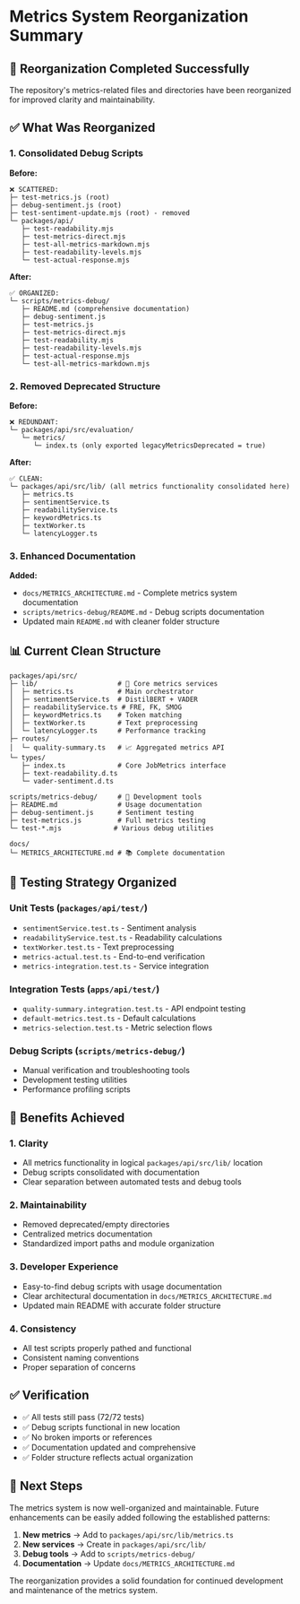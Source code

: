 # Metrics System Reorganization Summary

## 🎯 **Reorganization Completed Successfully**

The repository's metrics-related files and directories have been reorganized for improved clarity and maintainability.

## ✅ **What Was Reorganized**

### 1. **Consolidated Debug Scripts**

**Before:**

```
❌ SCATTERED:
├─ test-metrics.js (root)
├─ debug-sentiment.js (root)
├─ test-sentiment-update.mjs (root) - removed
└─ packages/api/
   ├─ test-readability.mjs
   ├─ test-metrics-direct.mjs
   ├─ test-all-metrics-markdown.mjs
   ├─ test-readability-levels.mjs
   └─ test-actual-response.mjs
```

**After:**

```
✅ ORGANIZED:
└─ scripts/metrics-debug/
   ├─ README.md (comprehensive documentation)
   ├─ debug-sentiment.js
   ├─ test-metrics.js
   ├─ test-metrics-direct.mjs
   ├─ test-readability.mjs
   ├─ test-readability-levels.mjs
   ├─ test-actual-response.mjs
   └─ test-all-metrics-markdown.mjs
```

### 2. **Removed Deprecated Structure**

**Before:**

```
❌ REDUNDANT:
└─ packages/api/src/evaluation/
   └─ metrics/
      └─ index.ts (only exported legacyMetricsDeprecated = true)
```

**After:**

```
✅ CLEAN:
└─ packages/api/src/lib/ (all metrics functionality consolidated here)
   ├─ metrics.ts
   ├─ sentimentService.ts
   ├─ readabilityService.ts
   ├─ keywordMetrics.ts
   ├─ textWorker.ts
   └─ latencyLogger.ts
```

### 3. **Enhanced Documentation**

**Added:**

- `docs/METRICS_ARCHITECTURE.md` - Complete metrics system documentation
- `scripts/metrics-debug/README.md` - Debug scripts documentation
- Updated main `README.md` with cleaner folder structure

## 📊 **Current Clean Structure**

```
packages/api/src/
├─ lib/                    # 🎯 Core metrics services
│  ├─ metrics.ts           # Main orchestrator
│  ├─ sentimentService.ts  # DistilBERT + VADER
│  ├─ readabilityService.ts # FRE, FK, SMOG
│  ├─ keywordMetrics.ts    # Token matching
│  ├─ textWorker.ts        # Text preprocessing
│  └─ latencyLogger.ts     # Performance tracking
├─ routes/
│  └─ quality-summary.ts   # 📈 Aggregated metrics API
└─ types/
   ├─ index.ts             # Core JobMetrics interface
   ├─ text-readability.d.ts
   └─ vader-sentiment.d.ts

scripts/metrics-debug/     # 🔧 Development tools
├─ README.md               # Usage documentation
├─ debug-sentiment.js      # Sentiment testing
├─ test-metrics.js         # Full metrics testing
└─ test-*.mjs             # Various debug utilities

docs/
└─ METRICS_ARCHITECTURE.md # 📚 Complete documentation
```

## 🧪 **Testing Strategy Organized**

### Unit Tests (`packages/api/test/`)

- `sentimentService.test.ts` - Sentiment analysis
- `readabilityService.test.ts` - Readability calculations
- `textWorker.test.ts` - Text preprocessing
- `metrics-actual.test.ts` - End-to-end verification
- `metrics-integration.test.ts` - Service integration

### Integration Tests (`apps/api/test/`)

- `quality-summary.integration.test.ts` - API endpoint testing
- `default-metrics.test.ts` - Default calculations
- `metrics-selection.test.ts` - Metric selection flows

### Debug Scripts (`scripts/metrics-debug/`)

- Manual verification and troubleshooting tools
- Development testing utilities
- Performance profiling scripts

## 🎨 **Benefits Achieved**

### 1. **Clarity**

- All metrics functionality in logical `packages/api/src/lib/` location
- Debug scripts consolidated with documentation
- Clear separation between automated tests and debug tools

### 2. **Maintainability**

- Removed deprecated/empty directories
- Centralized metrics documentation
- Standardized import paths and module organization

### 3. **Developer Experience**

- Easy-to-find debug scripts with usage documentation
- Clear architectural documentation in `docs/METRICS_ARCHITECTURE.md`
- Updated main README with accurate folder structure

### 4. **Consistency**

- All test scripts properly pathed and functional
- Consistent naming conventions
- Proper separation of concerns

## ✅ **Verification**

- ✅ All tests still pass (72/72 tests)
- ✅ Debug scripts functional in new location
- ✅ No broken imports or references
- ✅ Documentation updated and comprehensive
- ✅ Folder structure reflects actual organization

## 📝 **Next Steps**

The metrics system is now well-organized and maintainable. Future enhancements can be easily added following the established patterns:

1. **New metrics** → Add to `packages/api/src/lib/metrics.ts`
2. **New services** → Create in `packages/api/src/lib/`
3. **Debug tools** → Add to `scripts/metrics-debug/`
4. **Documentation** → Update `docs/METRICS_ARCHITECTURE.md`

The reorganization provides a solid foundation for continued development and maintenance of the metrics system.
